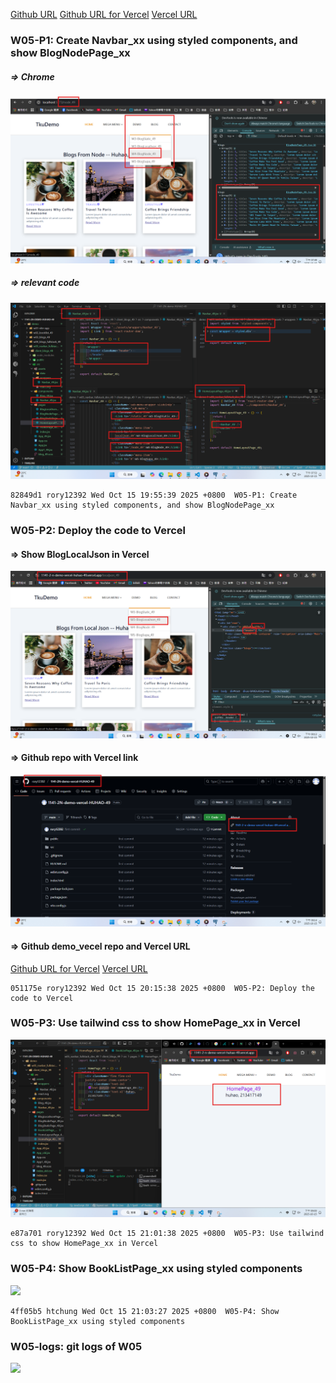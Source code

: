 [Github URL](https://github.com/rory12392/1141-2N-demo-HUHAO-49)
[Github URL for Vercel](https://github.com/rory12392/1141-2N-demo-vercel-HUHAO-49)
[Vercel URL](https://1141-2-n-demo-vercel-huhao-49.vercel.app/)

### W05-P1: Create Navbar_xx using styled components, and show BlogNodePage_xx

##### => Chrome

![](w05-p1-1.png)

##### => relevant code

![](w05-p1-2.png)

```
82849d1 rory12392 Wed Oct 15 19:55:39 2025 +0800  W05-P1: Create Navbar_xx using styled components, and show BlogNodePage_xx
```

### W05-P2: Deploy the code to Vercel

#### => Show BlogLocalJson in Vercel

![](w05-p2-1.png)

#### => Github repo with Vercel link

![](w05-p2-2.png)

#### => Github demo_vecel repo and Vercel URL

[Github URL for Vercel](https://github.com/rory12392/1141-2N-demo-vercel-HUHAO-49)
[Vercel URL](https://1141-2-n-demo-vercel-huhao-49.vercel.app/)

```
051175e rory12392 Wed Oct 15 20:15:38 2025 +0800  W05-P2: Deploy the code to Vercel
```

### W05-P3: Use tailwind css to show HomePage_xx in Vercel

![](w05-p3.png)

```
e87a701 rory12392 Wed Oct 15 21:01:38 2025 +0800  W05-P3: Use tailwind css to show HomePage_xx in Vercel
```

### W05-P4: Show BookListPage_xx using styled components

![](w05-p4.png)

```
4ff05b5 htchung Wed Oct 15 21:03:27 2025 +0800  W05-P4: Show BookListPage_xx using styled components
```

### W05-logs: git logs of W05

![](w05-logs.png)
